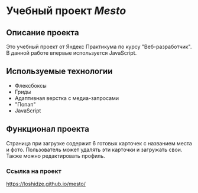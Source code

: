 # Учебный проект *Mesto*

## Описание проекта
Это учебный проект  от Яндекс Практикума по курсу "Веб-разработчик". В данной работе впервые используется JavaScript.

## Используемые технологии
* Флексбоксы
* Гриды
* Адаптивная верстка с медиа-запросами
* "Попап"
* JavaScript

## Функционал проекта
Страница при загрузке содержит 6 готовых карточек с названием места и фото. Пользователь может удалять эти карточки и загружать свои. Также можно редактировать профиль.

### Ссылка на проект
https://loshidze.github.io/mesto/
